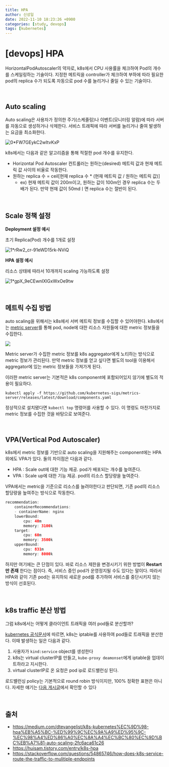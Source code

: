 ```yaml
---
title: HPA
author: 신성일
date: 2022-11-10 18:23:26 +0900
categories: [study, devops]
tags: [kubernetes]
---
```


# **[devops] HPA**

HorizontalPodAutoscaler의 약자로, k8s에서 CPU 사용률을 체크하여 Pod의 개수를 스케일링하는 기술이다. 지정한 메트릭을 controller가 체크하여 부하에 따라 필요한 pod의 replica 수가 되도록 자동으로 pod 수를 늘리거나 줄일 수 있는 기술이다.

<br/>

## **Auto scaling**

Auto scaling은 사용자가 정의한 주기(스케줄링)나 이벤트(모니터링 알람)에 따라 서버를 자동으로 생성하거나 삭제한다. 서비스 트래픽에 따라 서버를 늘리거나 줄여 발생하는 요금을 최소화한다.

![0*FW7GEykC2wItvKxP](https://miro.medium.com/max/1400/0*fMKxP-l3N6lO97rV)

k8s에서는 다음과 같은 알고리즘을 통해 적절한 pod 개수를 유지한다.

- Horizontal Pod Autoscaler 컨트롤러는 원하는(desired) 메트릭 값과 현재 메트릭 값 사이의 비율로 작동한다.
- 원하는 replica 수 = ceil[현재 replica 수 * (현재 메트릭 값 / 원하는 메트릭 값)]
  - ex) 현재 메트릭 값이 200m이고, 원하는 값이 100m인 경우 replica 수는 두배가 된다. 만약 현재 값이 50mdㅣ면 replica 수는 절반이 된다.

<br/>

## **Scale 정책 설정**

**Deployment 설정 예시**

초기 Replica(Pod) 개수를 1개로 설정

![1*rRw2_cr-91eWD15rk-NViQ](https://miro.medium.com/max/1222/1*rRw2_cr-91eWD15rk-NViQ.webp)

**HPA 설정 예시**

리소스 상태에 따라서 10개까지 scaling 가능하도록 설정

![1*gpX_9eCEwnIXlGxWxOe9tw](https://miro.medium.com/max/1340/1*gpX_9eCEwnIXlGxWxOe9tw.webp)

<br/>

## **메트릭 수집 방법**

auto scaling을 위해서는 k8s에서 서버 메트릭 정보를 수집할 수 있어야한다. k8s에서는 [metric server](https://github.com/kubernetes-sigs/metrics-server)를 통해 pod, node에 대한 리소스 자원들에 대한 metric 정보들을 수집한다.

![](https://img1.daumcdn.net/thumb/R1280x0/?scode=mtistory2&fname=https%3A%2F%2Fk.kakaocdn.net%2Fdn%2FbZcysz%2FbtroRZrd7dd%2FHxk56OA8ZF7x4UqUPpP1q1%2Fimg.png)

Metric server가 수집한 metric 정보를 k8s aggregator에게 노티하는 방식으로 metric 정보가 관리된다. 만약 metric 정보를 얻고 싶다면 별도의 tool을 이용해서 aggregator에 있는 metric 정보들을 가져가게 된다.

이러한 metric server는 기본적은 k8s component에 포함되어있지 않기에 별도의 적용이 필요하다.

```
kubectl apply -f https://github.com/kubernetes-sigs/metrics-server/releases/latest/download/components.yaml
```

정상적으로 설치됐다면 `kubectl top` 명령어를 사용할 수 있다. 이 명령도 마찬가지로 metric 정보를 수집한 것을 바탕으로 보여준다. 

<br/>

## **VPA(Vertical Pod Autoscaler)**

k8s에서 metric 정보를 기반으로 auto scaling을 지원해주는 component에는 HPA 외에도 VPA가 있다. 둘의 차이점은 다음과 같다.

- HPA : Scale out에 대한 기능 제공. pod가 배포되는 개수를 높여준다.
- VPA : Scale up에 대한 기능 제공. pod의 리소스 할당량을 높여준다.

VPA에서는 metric을 기준으로 리소스를 늘려야한다고 판단되면, 기존 pod의 리소스 할당량을 높여주는 방식으로 작동한다. 

```java
recommendation:
	containerRecommendations:
	- containerName: nginx
  	lowerBound:
    	cpu: 40m
    	memory: 3100k
  	target:
    	cpu: 60m
    	memory: 3500k
  	upperBound:
    	cpu: 831m
    	memory: 8000k
```

하지만 여기에는 큰 단점이 있다. 바로 리소스 제한을 변경시키기 위한 방법이 **Restart만 존재** 한다는 점이다. 즉, 서비스 중인 pod가 운영정지될 수도 있다는 말이다. 따라서 HPA와 같이 기존 pod는 유지하되 새로운 pod를 추가하여 서비스를 중단시키지 않는 방식이 선호된다.

<br/>

## k8s traffic 분산 방법

그럼 k8s에서는 어떻게 클라이언트 트래픽을 여러 pod들로 분산할까?

[kubernetes 공식문서](https://kubernetes.io/docs/concepts/services-networking/service/#virtual-ips-and-service-proxies)에 따르면, k8s는 iptable를 사용하여 pod들로 트래픽을 분산한다. 이때 발생하는 일은 다음과 같다.

1. 사용자가 `kind:service` object를 생성한다
2. k8s는 virtual clusterIP를 만들고, `kube-proxy deamonset`에게 iptable을 업데이트하라고 지시한다.
3. virtual clusterIP로 온 요청은 pod ip로 로드밸런싱 된다.

로드밸런싱 policy는 기본적으로 round robin 방식이지만, 100% 정확한 표현은 아니다. 자세한 얘기는 [다음 게시글](https://stackoverflow.com/questions/54865746/how-does-k8s-service-route-the-traffic-to-mulitiple-endpoints)에서 확인할 수 있다

<br/>

## **출처**

- https://medium.com/dtevangelist/k8s-kubernetes%EC%9D%98-hpa%EB%A5%BC-%ED%99%9C%EC%9A%A9%ED%95%9C-%EC%98%A4%ED%86%A0%EC%8A%A4%EC%BC%80%EC%9D%BC%EB%A7%81-auto-scaling-2fc6aca61c26
- https://huisam.tistory.com/entry/k8s-hpa
- https://stackoverflow.com/questions/54865746/how-does-k8s-service-route-the-traffic-to-mulitiple-endpoints
